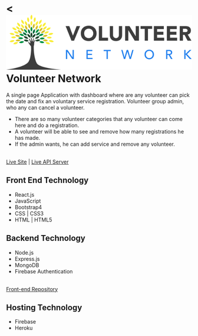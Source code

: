 < <img src="./Group 1329.png"/>
Volunteer Network
======= 

A single page Application with dashboard where are any volunteer can pick the date and fix an voluntary service registration. Volunteer group admin, who any can cancel a volunteer.
* There are so many volunteer categories that any volunteer can come here and do a registration.
* A volunteer will be able to see and remove how many registrations he has made.
* If the admin wants, he can add service and remove any volunteer.
<br/>
<a target="_blank" href="https://volunteer-assig.firebaseapp.com/">Live Site</a>        |      
<a target="_blank" href="https://peaceful-beach-73677.herokuapp.com/">Live API Server</a> 

## Front End Technology
<ul>
    <li>React.js</li>
    <li>JavaScript</li>
    <li>Bootstrap4</li>
    <li>CSS | CSS3</li>
    <li>HTML | HTML5</li>
</ul>

## Backend Technology
<ul>
    <li>Node.js</li>
    <li>Express.js</li>
    <li>MongoDB</li>
    <li>Firebase Authentication</li>
</ul>
<br/>
<a target="_blank" href="https://github.com/abuhorainhero/volunteer-client">Front-end Repository</a>

## Hosting Technology
<ul>
    <li>Firebase</li>
    <li>Heroku</li>
</ul>